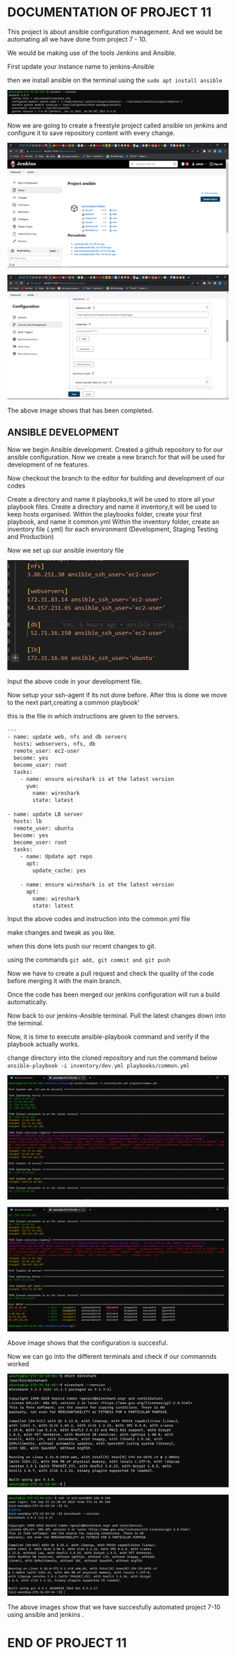 # DOCUMENTATION OF PROJECT 11

This project is about ansible configuration management. And we would be automating all we have done from project 7 - 10.

We would be making use of the tools Jenkins and Ansible.

First update your instance name to jenkins-Ansible 

then we install ansible on the terminal using the `sudo apt install ansible`

![alt text](Images/ansible.png)

Now we are going to create a freestyle project called ansible on jenkins and configure it to save repository content with every change.

![alt text](Images/jenkins.png)

![alt text](Images/build.png)

The above image shows that has been completed.

## ANSIBLE DEVELOPMENT

Now we begin Ansible development. Created a github repository to for our ansible configuration. Now we create a new branch for that will be used for development of ne features.

Now checkout the branch to the editor for building and development of our codes

Create a directory and name it playbooks,it will be used to store all your playbook files.
Create a directory and name it inventory,it will be used to keep hosts organised.
Within the playbooks folder, create your first playbook, and name it common.yml
Within the inventory folder, create an inventory file (.yml) for each environment (Development, Staging Testing and Production)


Now we set up our ansible inventory file

![alt text](Images/dev.png)

Input the above code in your development file.

Now setup your ssh-agent if its not done before. After this is done we move to the next part,creating a common playbook'

this is the file in which instructions are given to the servers.

```
---
- name: update web, nfs and db servers
  hosts: webservers, nfs, db
  remote_user: ec2-user
  become: yes
  become_user: root
  tasks:
    - name: ensure wireshark is at the latest version
      yum:
        name: wireshark
        state: latest

- name: update LB server
  hosts: lb
  remote_user: ubuntu
  become: yes
  become_user: root
  tasks:
    - name: Update apt repo
      apt: 
        update_cache: yes

    - name: ensure wireshark is at the latest version
      apt:
        name: wireshark
        state: latest

```

Input the above codes and instruction into the common.yml file

make changes and tweak as you like.

when this done lets push our recent changes to git.

using the commands `git add, git commit and git push`

Now we have to create a pull request and check the quality of the code  before merging it with the main branch.

Once the code has been merged our jenkins configuration will run a build automatically.

Now back to our jenkins-Ansible terminal. Pull the latest changes down into the terminal.

Now, it is time to execute ansible-playbook command and verify if the playbook actually works.

change directory into the cloned repository and run the command below `ansible-playbook -i inventory/dev.yml playbooks/common.yml`

![alt text](Images/osss.png) 

![alt text](Images/screen.png)

Above image shows that the configuration is succesful.

Now we can go into the different terminals and check if our commannds worked

![alt text](Images/ubuntu.png)

![alt text](Images/redhat.png)

The above images show that we have succesfully automated project 7-10 using ansible and jenkins .


# END OF PROJECT 11

